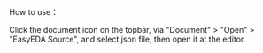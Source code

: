 How to use：

Click the document icon on the topbar, via "Document" > "Open" > "EasyEDA Source", and select json file, then open it at the editor.
